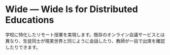 # Wide — Wide Is for Distributed Educations

学校に特化したリモート授業を実現します。既存のオンライン会議サービスとは異なり、生徒同士が現実世界と同じように会話したり、教師が一目で出席を確認したりできます。
